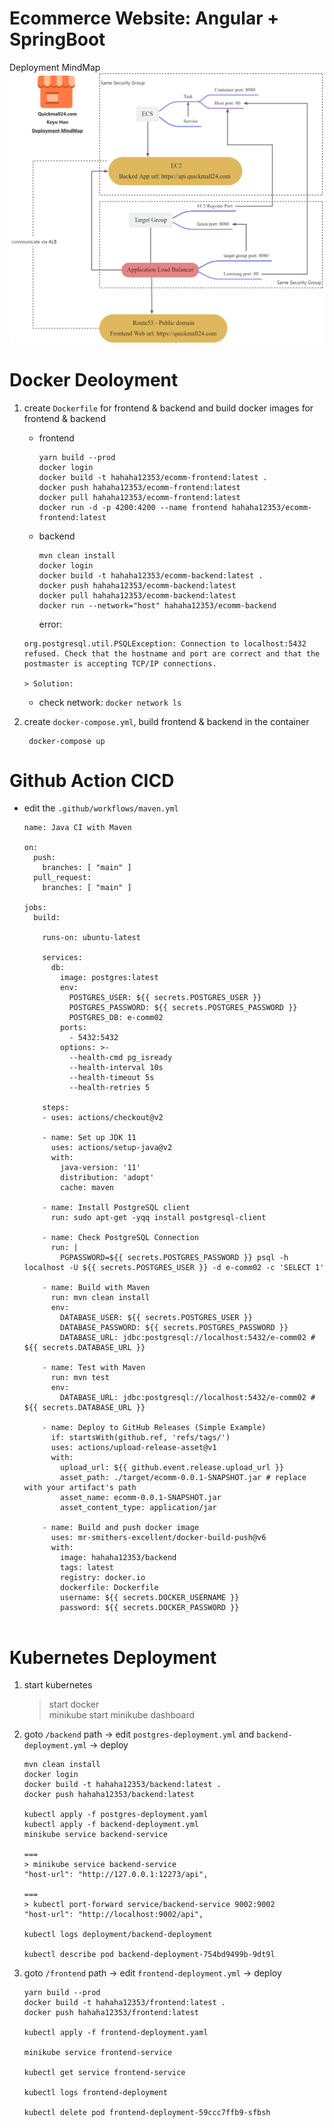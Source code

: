 # Ecommerce Website: Angular + SpringBoot

Deployment MindMap
![Deployment MindMap](/DeploymentMindMap.jpg)

# Docker Deoloyment
1. create `Dockerfile` for frontend & backend and build docker images for frontend & backend
   - frontend
     ```
     yarn build --prod
     docker login
     docker build -t hahaha12353/ecomm-frontend:latest .
     docker push hahaha12353/ecomm-frontend:latest
     docker pull hahaha12353/ecomm-frontend:latest
     docker run -d -p 4200:4200 --name frontend hahaha12353/ecomm-frontend:latest
     ```
   - backend
     ```
     mvn clean install
     docker login
     docker build -t hahaha12353/ecomm-backend:latest .
     docker push hahaha12353/ecomm-backend:latest
     docker pull hahaha12353/ecomm-backend:latest
     docker run --network="host" hahaha12353/ecomm-backend
     ```
     error:
    ```
    org.postgresql.util.PSQLException: Connection to localhost:5432 refused. Check that the hostname and port are correct and that the postmaster is accepting TCP/IP connections.
    
    > Solution:

    ```
   - check network: `docker network ls`
     
2. create `docker-compose.yml`, build frontend & backend in the container
    ```
     docker-compose up
    ```


# Github Action CICD
- edit the `.github/workflows/maven.yml`
  ```
  name: Java CI with Maven

  on:
    push:
      branches: [ "main" ]
    pull_request:
      branches: [ "main" ]

  jobs:
    build:

      runs-on: ubuntu-latest

      services:
        db:
          image: postgres:latest
          env:
            POSTGRES_USER: ${{ secrets.POSTGRES_USER }}
            POSTGRES_PASSWORD: ${{ secrets.POSTGRES_PASSWORD }}
            POSTGRES_DB: e-comm02
          ports:
            - 5432:5432
          options: >-
            --health-cmd pg_isready
            --health-interval 10s
            --health-timeout 5s 
            --health-retries 5    

      steps:
      - uses: actions/checkout@v2

      - name: Set up JDK 11
        uses: actions/setup-java@v2
        with:
          java-version: '11'
          distribution: 'adopt'
          cache: maven

      - name: Install PostgreSQL client
        run: sudo apt-get -yqq install postgresql-client

      - name: Check PostgreSQL Connection
        run: |
          PGPASSWORD=${{ secrets.POSTGRES_PASSWORD }} psql -h localhost -U ${{ secrets.POSTGRES_USER }} -d e-comm02 -c 'SELECT 1'

      - name: Build with Maven
        run: mvn clean install
        env:
          DATABASE_USER: ${{ secrets.POSTGRES_USER }}
          DATABASE_PASSWORD: ${{ secrets.POSTGRES_PASSWORD }}
          DATABASE_URL: jdbc:postgresql://localhost:5432/e-comm02 # ${{ secrets.DATABASE_URL }}

      - name: Test with Maven
        run: mvn test
        env:
          DATABASE_URL: jdbc:postgresql://localhost:5432/e-comm02 # ${{ secrets.DATABASE_URL }}

      - name: Deploy to GitHub Releases (Simple Example)
        if: startsWith(github.ref, 'refs/tags/')
        uses: actions/upload-release-asset@v1
        with:
          upload_url: ${{ github.event.release.upload_url }}
          asset_path: ./target/ecomm-0.0.1-SNAPSHOT.jar # replace with your artifact's path
          asset_name: ecomm-0.0.1-SNAPSHOT.jar
          asset_content_type: application/jar

      - name: Build and push docker image
        uses: mr-smithers-excellent/docker-build-push@v6
        with:
          image: hahaha12353/backend
          tags: latest
          registry: docker.io
          dockerfile: Dockerfile
          username: ${{ secrets.DOCKER_USERNAME }}
          password: ${{ secrets.DOCKER_PASSWORD }}


  ```


# Kubernetes Deployment

1. start kubernetes
   > start docker <br>
   > minikube start
   >  minikube dashboard
  
2. goto `/backend` path -> edit `postgres-deployment.yml` and `backend-deployment.yml` -> deploy
    ```
    mvn clean install
    docker login
    docker build -t hahaha12353/backend:latest .
    docker push hahaha12353/backend:latest

    kubectl apply -f postgres-deployment.yaml
    kubectl apply -f backend-deployment.yml
    minikube service backend-service

    ===
    > minikube service backend-service
    "host-url": "http://127.0.0.1:12273/api",

    ===
    > kubectl port-forward service/backend-service 9002:9002
    "host-url": "http://localhost:9002/api",

    kubectl logs deployment/backend-deployment

    kubectl describe pod backend-deployment-754bd9499b-9dt9l

    ```
3. goto `/frontend` path -> edit `frontend-deployment.yml` -> deploy
    ```
    yarn build --prod
    docker build -t hahaha12353/frontend:latest .
    docker push hahaha12353/frontend:latest

    kubectl apply -f frontend-deployment.yaml

    minikube service frontend-service

    kubectl get service frontend-service

    kubectl logs frontend-deployment

    kubectl delete pod frontend-deployment-59ccc7ffb9-sfbsh
    ```